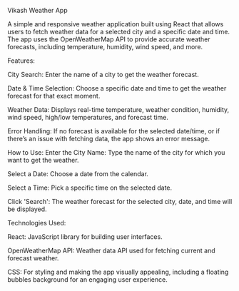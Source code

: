 Vikash Weather App

A simple and responsive weather application built using React that allows users to fetch weather data for a selected city and a specific date and time. The app uses the OpenWeatherMap API to provide accurate weather forecasts, including temperature, humidity, wind speed, and more.

Features:

City Search: Enter the name of a city to get the weather forecast.

Date & Time Selection: Choose a specific date and time to get the weather forecast for that exact moment.

Weather Data: Displays real-time temperature, weather condition, humidity, wind speed, high/low temperatures, and forecast time.

Error Handling: If no forecast is available for the selected date/time, or if there’s an issue with fetching data, the app shows an error message.

How to Use:
Enter the City Name: Type the name of the city for which you want to get the weather.

Select a Date: Choose a date from the calendar.

Select a Time: Pick a specific time on the selected date.

Click 'Search': The weather forecast for the selected city, date, and time will be displayed.

Technologies Used:

React: JavaScript library for building user interfaces.

OpenWeatherMap API: Weather data API used for fetching current and forecast weather.

CSS: For styling and making the app visually appealing, including a floating bubbles background for an engaging user experience.
